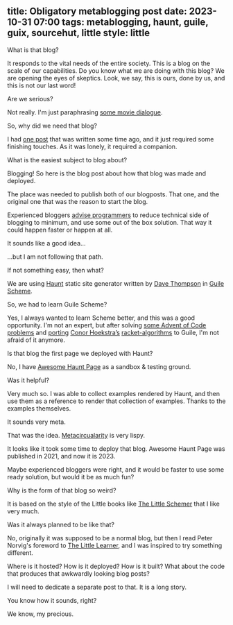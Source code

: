 title: Obligatory metablogging post
date: 2023-10-31 07:00
tags: metablogging, haunt, guile, guix, sourcehut, little
style: little
---


What is that blog?

It responds to the vital needs of the entire society. This is a blog on the
scale of our capabilities. Do you know what
we are doing with this blog? We are opening the eyes of skeptics. Look, we say,
this is ours, done by us, and this is not our last word!

Are we serious?

Not really. I'm just
paraphrasing [some movie dialogue](https://pl.wikiquote.org/wiki/Mi%C5%9B#Dialogi).

So, why did we need that blog?

I had [one
post](test-driven-development-with-python-revisited.html) that was written some
time ago, and it just required some
finishing touches. As it was lonely, it
required a companion.

What is the easiest subject to blog about?

Blogging! So here is the blog post about how that blog was made and deployed.

The place was needed to publish both of our blogposts. That one, and the
original one that was the reason to start the
blog.

Experienced bloggers [advise
programmers](https://www.youtube.com/watch?v=dxP9HD1Dq-w) to
reduce technical side of
blogging to minimum, and use some out of the box solution. That way it could
happen faster or happen at all.

It sounds like a good idea...

...but I am not following that path.

If not something easy, then what?

We are using [Haunt](https://dthompson.us/projects/haunt.html) static site
generator written
by [Dave Thompson](https://dthompson.us/)
in [Guile Scheme](https://www.gnu.org/software/guile/).

So, we had to learn Guile Scheme?

Yes, I always wanted to learn Scheme better, and this was a good opportunity.
I'm
not an expert, but after solving [some Advent of Code
problems](https://git.sr.ht/~filiplajszczak/advent-of-code-2022)
and [porting](https://gitlab.com/filiplajszczak/guile-algorithms) [Conor 
Hoekstra’s](https://github.com/codereport) [racket-algorithms](https://docs.racket-lang.org/algorithms/index.html)
to Guile, I'm not afraid
of it anymore.

Is that blog the first page we deployed with Haunt?

No, I have [Awesome Haunt Page](https://awesome.haunt.page/) as a sandbox &
testing ground.

Was it helpful?

Very much so. I was able to collect examples rendered by Haunt, and then use
them as a reference to render that collection of examples. Thanks to the
examples themselves.

It sounds very meta.

That was the
idea. [Metacircualarity](https://en.wikipedia.org/wiki/Meta-circular_evaluator)
is very lispy.

It looks like it took some time to deploy that blog. Awesome Haunt Page was
published in 2021, and now it is 2023.

Maybe experienced bloggers were right, and it would be faster to use some ready
solution, but would it be as much fun?

Why is the form of that blog so weird?

It is based on the style of the Little books like [The Little
Schemer](https://mitpress.mit.edu/9780262560993/the-little-schemer/)
that I like very much.

Was it always planned to be like that?

No, originally it was supposed to be a normal blog, but then I read Peter
Norvig's foreword to [The Little Learner](https://www.thelittlelearner.com/),
and I was inspired to try something
different.

Where is it hosted? How is it deployed? How is it built? What about the code
that produces that awkwardly looking blog posts?

I will need to dedicate a separate post to that. It is a long story.

You know how it sounds, right?

We know, my precious.